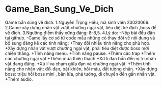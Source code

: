 # Game_Ban_Sung_Ve_Dich
Game bắn súng về đích.
1.Nguyễn Trọng Hiếu, mã sinh viên 23020069.
2.Game xây dựng nhân vật vượt chướng ngại vật, tiêu diệt kẻ địch ,boss đề về đích.
3.Ngưỡng điểm thấy xứng đáng: 8-8,5.
4.Lý do:
-Nộp bài đều đặn tại github.
-Game lấy cơ sở từ code mẫu những có thay đổi về nội dung và bổ sung đáng kể các tính năng:
+Thay đổi nhiều tính năng cho phù hợp.
+Xây dựng nhân vật vượt chướng ngại vật, phải tiêu diệt được boss mới chiến thắng.
+Tính năng menu.
+Tính năng pause.
+Thêm các trap
+Thêm các chướng ngại vật
+Thêm mưa thiên thạch
+Xử lí đạn bắn đến vị trí nhân vật đang đứng.
+Xử lí va chạm giữa đạn và chướng ngại vật.
+Thêm tính năng cho nhân vật: đổi đạn, bật khiên, hồi máu, đặt tường chắn.
+Xây dựng boss: triệu hồi boss mini , bắn lửa, phá tường, di chuyển đến gần nhân vật.
+Thêm audio.
